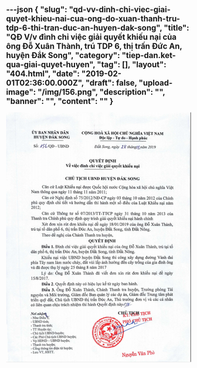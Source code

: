 ---json
{
    "slug": "qd-vv-dinh-chi-viec-giai-quyet-khieu-nai-cua-ong-do-xuan-thanh-tru-tdp-6-thi-tran-duc-an-huyen-dak-song",
    "title": "QĐ V/v đình chỉ việc giải quyết khiếu nại của ông Đỗ Xuân Thành, trú TDP 6, thị trấn Đức An, huyện Đắk Song",
    "category": "tiep-dan.ket-qua-giai-quyet-huyen",
    "tag": [],
    "layout": "404.html",
    "date": "2019-02-01T02:36:00.000Z",
    "draft": false,
    "upload-image": "/img/156.png",
    "description": "",
    "banner": "",
    "__content__": ""
}
---
<p><img alt="" src="/img/156.png" /></p>